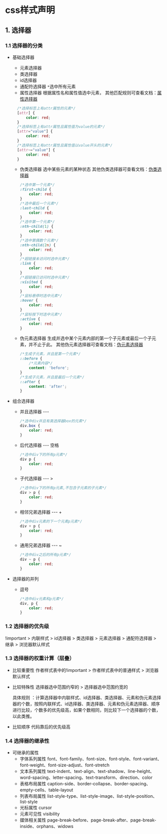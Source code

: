 # css样式声明

## 1. 选择器

### 1.1 选择器的分类

- 基础选择器
  - 元素选择器
  - 类选择器
  - id选择器
  - 通配符选择器
    `*`选中所有元素
  - 属性选择器
    根据属性名和属性值选中元素，
    其他匹配规则可查看文档：[属性选择器](https://developer.mozilla.org/zh-CN/docs/Web/CSS/Attribute_selectors)
  ```css
    /*选择标签上有attr属性的元素*/
    [attr] {
        color: red;
    }
    /*选择标签上有attr属性且属性值为value的元素*/
    [attr="value"] {
        color: red;
    }
    /*选择标签上有attr属性且属性值以value开头的元素*/
    [attr~="value"] {
        color: red;
    }
   ```
  - 伪类选择器
    选中某些元素的某种状态
    其他伪类选择器可查看文档：[伪类选择器](https://developer.mozilla.org/zh-CN/docs/Web/CSS/Pseudo-classes)
    ```css
    /*选中第一个元素*/
    :first-child {
        color: red;
    }
    /*选中最后一个元素*/
    :last-child {
        color: red;
    }
    /*选中第一个元素*/
    :nth-child(1) {
        color: red;
    }
    /*选中第偶数个元素*/
    :nth-child(2n) {
        color: red;
    }
    /*超链接未访问时选中元素*/
    :link {
        color: red;
    }
    /*超链接已访问时选中元素*/
    :visited {
        color: red;
    }
    /*鼠标悬停时选中元素*/
    :hover {
        color: red;
    }
    /*鼠标按下时选中元素*/
    :active {
        color: red;
    }
    ```
  - 伪元素选择器
    生成并选中某个元素内部的第一个子元素或最后一个子元素，并不止于此。
    其他伪元素选择器可查看文档：[伪元素选择器](https://developer.mozilla.org/zh-CN/docs/Web/CSS/Pseudo-elements)
    ```css
    /*生成子元素，并且是第一个元素*/
    ::before {
        /*元素内容*/
        content: 'before';
    }
    /*生成子元素，并且是最后一个元素*/
    ::after {
        content: 'after';
    }
    ```
    
- 组合选择器
  - 并且选择器 --- 
    ```css
    /*选中div并且有类选择器box的元素*/
    div.box {
        color: red;
    }
    ```
  - 后代选择器 --- 空格
    ```css
    /*选中div下的所有p元素*/
    div p {
        color: red;
    }
    ```
  - 子代选择器 --- >
    ```css
    /*选中div下的所有p元素,不包含子元素的子元素*/
    div > p {
        color: red;
    }
    ```
  - 相邻兄弟选择器 --- +
    ```css
    /*选中div元素的下一个元素p元素*/
    div + p {
        color: red;
    }
    ```
  - 通用兄弟选择器 --- ~
    ```css
    /*选中div之后的所有p元素*/
    div ~ p {
        color: red;
    }
    ```
- 选择器的并列
    - 逗号
        ```css
        /*选中div元素和p元素*/
        div, p {
            color: red;
        }
        ```

### 1.2 选择器的优先级
!important > 内联样式 > id选择器 > 类选择器 > 元素选择器 > 通配符选择器 > 继承 > 浏览器默认样式

### 1.3 选择器的权重计算（层叠）
- 比较重要性
  作者样式表中的!important > 作者样式表中的普通样式 > 浏览器默认样式
- 比较特殊性
  选择器选中范围约窄的 > 选择器选中范围约宽的
  
  具体规则 ：计算选择器中内联样式、id选择器、类选择器、元素和伪元素选择器的个数，按照内联样式、id选择器、类选择器、元素和伪元素选择器、顺序进行比较，个数多的优先级高，如果个数相同，则比较下一个选择器的个数，以此类推。 
- 比较顺序 
  代码靠后的优先级高
  

### 1.4 选择器的继承性
- 可继承的属性
  - 字体系列属性
        font、font-family、font-size、font-style、font-variant、font-weight、font-size-adjust、font-stretch
  - 文本系列属性
        text-indent、text-align、text-shadow、line-height、word-spacing、letter-spacing、text-transform、direction、color
  - 表格布局属性
        caption-side、border-collapse、border-spacing、empty-cells、table-layout
  - 列表布局属性
        list-style-type、list-style-image、list-style-position、list-style
  - 光标属性
        cursor
  - 元素可见性
        visibility
  - 媒体相关属性
        page-break-before、page-break-after、page-break-inside、orphans、widows



